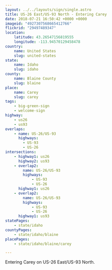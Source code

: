```yaml
---
layout: ../../layouts/sign/single.astro
title: US-26 East/US-93 North - Entering Carey
date: 2018-07-21 16:50:42 +0000 +0000
imageid: "4927307568665412766"
flickrid: "29497489347"
location:
    latitude: 43.26547156819555
    longitude: -113.94570129458478
country:
    name: United States
    slug: united-states
state:
    name: Idaho
    slug: idaho
county:
    name: Blaine County
    slug: blaine
place:
    name: Carey
    slug: carey
tags:
    - big-green-sign
    - welcome-sign
highway:
    - us26
    - us93
overlaps:
    - name: US-26/US-93
      highways:
        - US-93
        - US-26
intersections:
    - highway1: us26
      highway2: us93
    - overlap2:
        name: US-26/US-93
        highways:
            - US-93
            - US-26
      highway1: us26
    - overlap2:
        name: US-26/US-93
        highways:
            - US-93
            - US-26
      highway1: us93
statePages:
    - state/idaho
countyPages:
    - state/idaho/blaine
placePages:
    - state/idaho/blaine/carey

---
```

Entering Carey on US-26 East/US-93 North.
